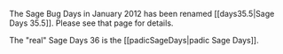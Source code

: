 The Sage Bug Days in January 2012 has been renamed [[days35.5|Sage Days 35.5]].  Please see that page for details.

The "real" Sage Days 36 is the [[padicSageDays|padic Sage Days]].
